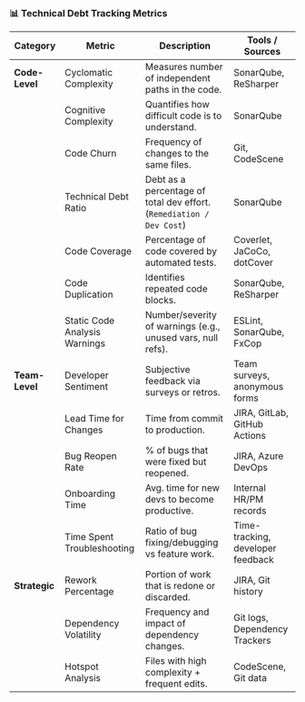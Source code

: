 ### 📊 Technical Debt Tracking Metrics

| **Category**           | **Metric**                         | **Description**                                                                 | **Tools / Sources**                  |
|------------------------|------------------------------------|---------------------------------------------------------------------------------|--------------------------------------|
| **Code-Level**         | Cyclomatic Complexity              | Measures number of independent paths in the code.                              | SonarQube, ReSharper                 |
|                        | Cognitive Complexity               | Quantifies how difficult code is to understand.                                | SonarQube                            |
|                        | Code Churn                         | Frequency of changes to the same files.                                        | Git, CodeScene                       |
|                        | Technical Debt Ratio               | Debt as a percentage of total dev effort. (`Remediation / Dev Cost`)          | SonarQube                            |
|                        | Code Coverage                      | Percentage of code covered by automated tests.                                 | Coverlet, JaCoCo, dotCover           |
|                        | Code Duplication                   | Identifies repeated code blocks.                                               | SonarQube, ReSharper                 |
|                        | Static Code Analysis Warnings      | Number/severity of warnings (e.g., unused vars, null refs).                    | ESLint, SonarQube, FxCop             |
| **Team-Level**         | Developer Sentiment                | Subjective feedback via surveys or retros.                                     | Team surveys, anonymous forms        |
|                        | Lead Time for Changes              | Time from commit to production.                                                | JIRA, GitLab, GitHub Actions         |
|                        | Bug Reopen Rate                    | % of bugs that were fixed but reopened.                                        | JIRA, Azure DevOps                   |
|                        | Onboarding Time                    | Avg. time for new devs to become productive.                                   | Internal HR/PM records               |
|                        | Time Spent Troubleshooting         | Ratio of bug fixing/debugging vs feature work.                                 | Time-tracking, developer feedback    |
| **Strategic**          | Rework Percentage                  | Portion of work that is redone or discarded.                                   | JIRA, Git history                    |
|                        | Dependency Volatility              | Frequency and impact of dependency changes.                                    | Git logs, Dependency Trackers        |
|                        | Hotspot Analysis                   | Files with high complexity + frequent edits.                                   | CodeScene, Git data                  |
